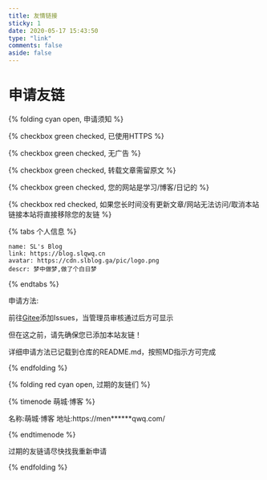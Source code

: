 ```yaml
---
title: 友情链接
sticky: 1
date: 2020-05-17 15:43:50
type: "link"
comments: false
aside: false
---
```

<div id="friend1"></div><script src="https://cdn.jsdelivr.net/npm/jquery@latest/dist/jquery.min.js"></script><script src="https://unpkg.com/ifriend/index.js"></script><script>    if(typeof(Friend)=='undefined'){        location.href='/link'    }    new Friend({        el: '#friend1',        owner: "slqwq",        repo: 'Friends',        labels: 'active',        direction_sort: "asc",        labelDescr: {            Gitee友链: "<span style='color:red;'>这是通过Gitee Issues添加的小伙伴们哦!</span>",            乐特大佬: "<span style='color:red;'>这可是乐特大佬专属的哦!</span>",        }    })</script>

# 申请友链

{% folding cyan open, 申请须知 %}

{% checkbox green checked, 已使用HTTPS %}

{% checkbox green checked, 无广告 %}

{% checkbox green checked, 转载文章需留原文 %}

{% checkbox green checked, 您的网站是学习/博客/日记的 %}

{% checkbox red checked, 如果您长时间没有更新文章/网站无法访问/取消本站链接本站将直接移除您的友链 %}

{% tabs 个人信息 %}
<!-- tab -->
```
name: SL's Blog
link: https://blog.slqwq.cn
avatar: https://cdn.slblog.ga/pic/logo.png
descr: 梦中做梦,做了个白日梦
```
<!-- endtab -->
{%  endtabs %}

申请方法:

前往[Gitee](https://gitee.com/slqwq/Friends)添加Issues，当管理员审核通过后方可显示

但在这之前，请先确保您已添加本站友链！

详细申请方法已记载到仓库的README.md，按照MD指示方可完成

{% endfolding %}



{% folding red cyan open, 过期的友链们 %}

{% timenode 萌城·博客 %}

名称:萌城·博客 地址:https://men******qwq.com/

{% endtimenode %}

过期的友链请尽快找我重新申请

{% endfolding %}